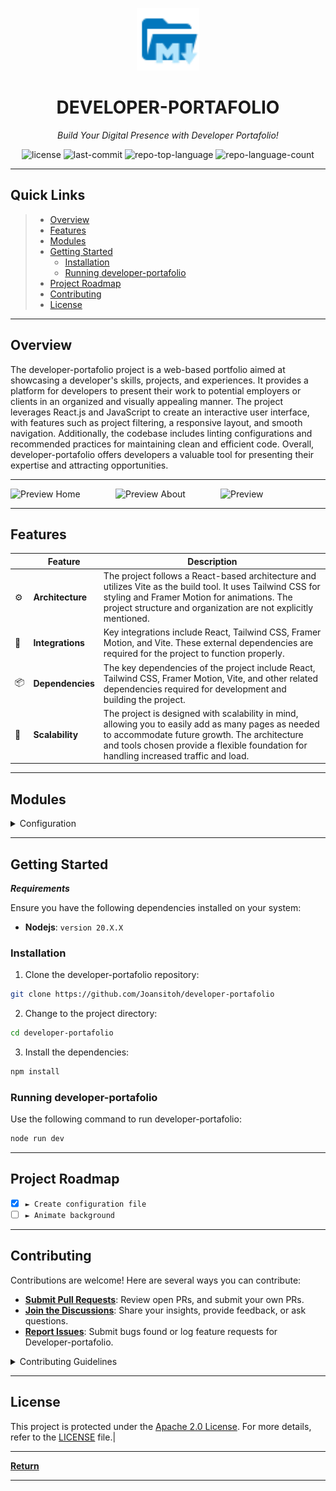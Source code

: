 <p align="center">
  <img src="https://raw.githubusercontent.com/PKief/vscode-material-icon-theme/ec559a9f6bfd399b82bb44393651661b08aaf7ba/icons/folder-markdown-open.svg" width="100" />
</p>
<p align="center">
    <h1 align="center">DEVELOPER-PORTAFOLIO</h1>
</p>
<p align="center">
    <em>Build Your Digital Presence with Developer Portafolio!</em>
</p>
<p align="center">
	<img src="https://img.shields.io/github/license/Joansitoh/developer-portafolio?style=default&color=0080ff" alt="license">
	<img src="https://img.shields.io/github/last-commit/Joansitoh/developer-portafolio?style=default&color=0080ff" alt="last-commit">
	<img src="https://img.shields.io/github/languages/top/Joansitoh/developer-portafolio?style=default&color=0080ff" alt="repo-top-language">
	<img src="https://img.shields.io/github/languages/count/Joansitoh/developer-portafolio?style=default&color=0080ff" alt="repo-language-count">
<p>
<p align="center">
	<!-- default option, no dependency badges. -->
</p>
<hr>

## Quick Links

> - [ Overview](#overview)
> - [ Features](#features)
> - [ Modules](#modules)
> - [ Getting Started](#getting-started)
>   - [ Installation](#installation)
>   - [ Running developer-portafolio](#running-developer-portafolio)
> - [ Project Roadmap](#project-roadmap)
> - [ Contributing](#contributing)
> - [ License](#license)

---

## Overview

The developer-portafolio project is a web-based portfolio aimed at showcasing a developer's skills, projects, and experiences. It provides a platform for developers to present their work to potential employers or clients in an organized and visually appealing manner. The project leverages React.js and JavaScript to create an interactive user interface, with features such as project filtering, a responsive layout, and smooth navigation. Additionally, the codebase includes linting configurations and recommended practices for maintaining clean and efficient code. Overall, developer-portafolio offers developers a valuable tool for presenting their expertise and attracting opportunities.

---

<div style="display:flex; justify-content:space-between;">
  <img src="https://imgur.com/KkLVB79.png" alt="Preview Home" width="400"/>
  <img src="https://imgur.com/WBFuXRC.png" alt="Preview About" width="400"/>
  <img src="https://imgur.com/kG1ymf5.gif" alt="Preview" width="400"/>
</div>

---

## Features

|     | Feature          | Description                                                                                                                                                                                                                                 |
| --- | ---------------- | ------------------------------------------------------------------------------------------------------------------------------------------------------------------------------------------------------------------------------------------- |
| ⚙️  | **Architecture** | The project follows a React-based architecture and utilizes Vite as the build tool. It uses Tailwind CSS for styling and Framer Motion for animations. The project structure and organization are not explicitly mentioned.                 |
| 🔌  | **Integrations** | Key integrations include React, Tailwind CSS, Framer Motion, and Vite. These external dependencies are required for the project to function properly.                                                                                       |
| 📦  | **Dependencies** | The key dependencies of the project include React, Tailwind CSS, Framer Motion, Vite, and other related dependencies required for development and building the project.                                                                     |
| 🚀  | **Scalability**  | The project is designed with scalability in mind, allowing you to easily add as many pages as needed to accommodate future growth. The architecture and tools chosen provide a flexible foundation for handling increased traffic and load. |

---

## Modules

<details closed><summary>Configuration</summary>

| File                                                                                                       | Summary                                                                                                                                                                                                                           |
| ---------------------------------------------------------------------------------------------------------- | --------------------------------------------------------------------------------------------------------------------------------------------------------------------------------------------------------------------------------- |
| [configuration.json](https://github.com/Joansitoh/developer-portafolio/blob/master/cfg\configuration.json) | This code snippet contributes to a developer portfolio website's architecture. It handles the configuration details for the website, such as the theme, navbar links, header information, project details, and technologies used. |

</details>

---

## Getting Started

**_Requirements_**

Ensure you have the following dependencies installed on your system:

- **Nodejs**: `version 20.X.X`

### Installation

1. Clone the developer-portafolio repository:

```sh
git clone https://github.com/Joansitoh/developer-portafolio
```

2. Change to the project directory:

```sh
cd developer-portafolio
```

3. Install the dependencies:

```sh
npm install
```

### Running developer-portafolio

Use the following command to run developer-portafolio:

```sh
node run dev
```

---

## Project Roadmap

- [x] `► Create configuration file`
- [ ] `► Animate background`

---

## Contributing

Contributions are welcome! Here are several ways you can contribute:

- **[Submit Pull Requests](https://github/Joansitoh/developer-portafolio/blob/main/CONTRIBUTING.md)**: Review open PRs, and submit your own PRs.
- **[Join the Discussions](https://github/Joansitoh/developer-portafolio/discussions)**: Share your insights, provide feedback, or ask questions.
- **[Report Issues](https://github/Joansitoh/developer-portafolio/issues)**: Submit bugs found or log feature requests for Developer-portafolio.

<details closed>
    <summary>Contributing Guidelines</summary>

1. **Fork the Repository**: Start by forking the project repository to your GitHub account.
2. **Clone Locally**: Clone the forked repository to your local machine using a Git client.
   ```sh
   git clone https://github.com/Joansitoh/developer-portafolio
   ```
3. **Create a New Branch**: Always work on a new branch, giving it a descriptive name.
   ```sh
   git checkout -b new-feature-x
   ```
4. **Make Your Changes**: Develop and test your changes locally.
5. **Commit Your Changes**: Commit with a clear message describing your updates.
   ```sh
   git commit -m 'Implemented new feature x.'
   ```
6. **Push to GitHub**: Push the changes to your forked repository.
   ```sh
   git push origin new-feature-x
   ```
7. **Submit a Pull Request**: Create a PR against the original project repository. Clearly describe the changes and their motivations.

Once your PR is reviewed and approved, it will be merged into the main branch.

</details>

---

## License

This project is protected under the [Apache 2.0 License](https://www.apache.org/licenses/LICENSE-2.0). For more details, refer to the [LICENSE](https://www.apache.org/licenses/LICENSE-2.0) file.|

---

[**Return**](#quick-links)

---
